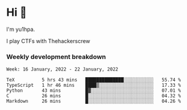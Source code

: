 # Hi 👋

I'm yu1hpa.

I play CTFs with Thehackerscrew

### Weekly development breakdown

<!--START_SECTION:waka-->
```text
Week: 16 January, 2022 - 22 January, 2022

TeX          5 hrs 43 mins   ██████████████░░░░░░░░░░░   55.74 % 
TypeScript   1 hr 46 mins    ████▒░░░░░░░░░░░░░░░░░░░░   17.33 % 
Python       43 mins         █▓░░░░░░░░░░░░░░░░░░░░░░░   07.01 % 
C            26 mins         █░░░░░░░░░░░░░░░░░░░░░░░░   04.32 % 
Markdown     26 mins         █░░░░░░░░░░░░░░░░░░░░░░░░   04.26 % 
```
<!--END_SECTION:waka-->

